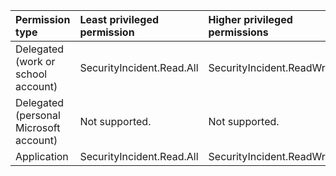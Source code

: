 |Permission type|Least privileged permission|Higher privileged permissions|
|:---|:---|:---|
|Delegated (work or school account)|SecurityIncident.Read.All|SecurityIncident.ReadWrite.All|
|Delegated (personal Microsoft account)|Not supported.|Not supported.|
|Application|SecurityIncident.Read.All|SecurityIncident.ReadWrite.All|

